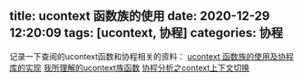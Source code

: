 title: ucontext 函数族的使用
date: 2020-12-29 12:20:09
tags: [ucontext, 协程]
categories: 协程
---
记录一下查阅的ucontext函数和协程相关的资料：
[ucontext 函数族的使用及协程库的实现](https://zhengyinyong.com/post/ucontext-usage-and-coroutine/)
[我所理解的ucontext族函数](https://www.jianshu.com/p/dfd7ac1402f0)
[协程分析之context上下文切换](https://tboox.org/cn/2016/10/28/coroutine-context)